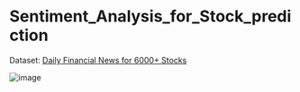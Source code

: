 # Sentiment_Analysis_for_Stock_prediction

Dataset: [Daily Financial News for 6000+ Stocks](https://www.kaggle.com/datasets/miguelaenlle/massive-stock-news-analysis-db-for-nlpbacktests)

<!--
setup: https://www.youtube.com/watch?v=r7Am-ZGMef8
- pytorch = 11.7
- [cuda 11.7](https://developer.nvidia.com/cuda-11-7-0-download-archive?target_os=Windows&target_arch=x86_64&target_version=11&target_type=exe_local)
- [Download cuDNN v8.8.1 (March 8th, 2023), for CUDA 11.x](https://developer.nvidia.com/rdp/cudnn-archive)

-->


![image](https://github.com/Mrunal-G/Sentiment_Analysis_for_Stock_prediction/assets/64394705/c9757eae-87b1-4e82-b460-887de1ef90cd)
